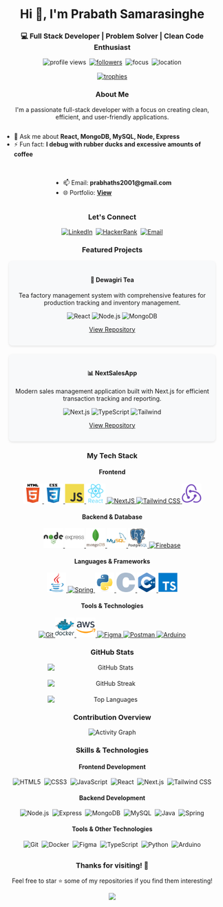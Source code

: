<h1 align="center">Hi 👋, I'm Prabath Samarasinghe</h1>
<h3 align="center">💻 Full Stack Developer | Problem Solver | Clean Code Enthusiast</h3>

<!-- Profile Badges - Responsive -->
<div align="center" style="display: flex; flex-wrap: wrap; justify-content: center; gap: 8px; margin-bottom: 16px;">
  <img src="https://komarev.com/ghpvc/?username=prabathsamarasinghe&label=Profile%20views&color=0e75b6&style=flat" alt="profile views" />
  <a href="https://github.com/prabathsamarasinghe?tab=followers">
    <img src="https://img.shields.io/github/followers/prabathsamarasinghe?style=social" alt="followers" />
  </a>
  <img src="https://img.shields.io/badge/Focus-Full%20Stack%20Development-brightgreen" alt="focus" />
  <img src="https://img.shields.io/badge/Location-Sri%20Lanka-blue" alt="location" />
</div>

<!-- Light mode trophy - Responsive -->
<div align="center" style="overflow-x: auto;">
  <a href="https://github.com/ryo-ma/github-profile-trophy">
    <img src="https://github-profile-trophy.vercel.app/?username=prabathsamarasinghe&theme=flat&row=1&column=6&margin-w=15&margin-h=15" alt="trophies" style="max-width: 100%;" />
  </a>
</div>

<!-- About Me - Responsive -->
<div align="center">
  <h3>About Me</h3>
  <p>I'm a passionate full-stack developer with a focus on creating clean, efficient, and user-friendly applications.</p>
  
  <div style="display: flex; flex-wrap: wrap; justify-content: center; gap: 20px; max-width: 800px; margin: 0 auto;">
    <div style="text-align: left;">
      <ul>
        <li>💬 Ask me about <strong>React, MongoDB, MySQL, Node, Express</strong></li>
        <li>⚡ Fun fact: <strong>I debug with rubber ducks and excessive amounts of coffee</strong></li>
      </ul>
    </div>
    <div style="text-align: left;">
      <ul>
        <li>📫 Email: <strong>prabhaths2001@gmail.com</strong></li>
        <li>🌐 Portfolio: <a href="https://prabhath.pages.dev/"><strong>View</strong></a></li>
      </ul>
    </div>
  </div>
</div>

<!-- Connect with me - Responsive -->
<div align="center" style="margin: 20px 0;">
  <h3>Let's Connect</h3>
  <div style="display: flex; flex-wrap: wrap; justify-content: center; gap: 8px;">
    <a href="https://linkedin.com/in/prabaths-cse22" target="_blank">
      <img src="https://img.shields.io/badge/LinkedIn-0077B5?style=for-the-badge&logo=linkedin&logoColor=white" alt="LinkedIn" />
    </a>
    <a href="https://www.hackerrank.com/kpp_sahodarayo" target="_blank">
      <img src="https://img.shields.io/badge/HackerRank-00EA64?style=for-the-badge&logo=hackerrank&logoColor=white" alt="HackerRank" />
    </a>
    <a href="mailto:prabhaths2001@gmail.com">
      <img src="https://img.shields.io/badge/Email-D14836?style=for-the-badge&logo=gmail&logoColor=white" alt="Email" />
    </a>
  </div>
</div>

<!-- Featured Projects - Responsive Grid -->
<h3 align="center">Featured Projects</h3>
<div style="display: flex; flex-wrap: wrap; justify-content: center; gap: 20px; max-width: 1000px; margin: 0 auto;">
  <div style="flex: 1; min-width: 300px; max-width: 450px; padding: 15px; border-radius: 8px; background: #f8f9fa; box-shadow: 0 2px 5px rgba(0,0,0,0.1);">
    <h4 align="center">🍃 Dewagiri Tea</h4>
    <p align="center">Tea factory management system with comprehensive features for production tracking and inventory management.</p>
    <p align="center">
      <img src="https://img.shields.io/badge/React-61DAFB?style=flat&logo=react&logoColor=black" alt="React" />
      <img src="https://img.shields.io/badge/Node.js-339933?style=flat&logo=nodedotjs&logoColor=white" alt="Node.js" />
      <img src="https://img.shields.io/badge/MongoDB-47A248?style=flat&logo=mongodb&logoColor=white" alt="MongoDB" />
    </p>
    <p align="center"><a href="https://github.com/PrabathSamarasinghe/Dewagiri-Tea.git">View Repository</a></p>
  </div>
  
  <div style="flex: 1; min-width: 300px; max-width: 450px; padding: 15px; border-radius: 8px; background: #f8f9fa; box-shadow: 0 2px 5px rgba(0,0,0,0.1);">
    <h4 align="center">📊 NextSalesApp</h4>
    <p align="center">Modern sales management application built with Next.js for efficient transaction tracking and reporting.</p>
    <p align="center">
      <img src="https://img.shields.io/badge/Next.js-000000?style=flat&logo=nextdotjs&logoColor=white" alt="Next.js" />
      <img src="https://img.shields.io/badge/TypeScript-3178C6?style=flat&logo=typescript&logoColor=white" alt="TypeScript" />
      <img src="https://img.shields.io/badge/Tailwind-06B6D4?style=flat&logo=tailwindcss&logoColor=white" alt="Tailwind" />
    </p>
    <p align="center"><a href="https://github.com/PrabathSamarasinghe/NextSalesApp.git">View Repository</a></p>
  </div>
</div>

<!-- Tech Stack Section - Responsive -->
<h3 align="center">My Tech Stack</h3>
<h4 align="center">Frontend</h4>
<p align="center">
  <a href="https://www.w3.org/html/" target="_blank" rel="noreferrer">
    <img src="https://raw.githubusercontent.com/devicons/devicon/master/icons/html5/html5-original-wordmark.svg" alt="HTML5" width="45" height="45"/>
  </a>
  <a href="https://www.w3schools.com/css/" target="_blank" rel="noreferrer">
    <img src="https://raw.githubusercontent.com/devicons/devicon/master/icons/css3/css3-original-wordmark.svg" alt="CSS3" width="45" height="45"/>
  </a>
  <a href="https://developer.mozilla.org/en-US/docs/Web/JavaScript" target="_blank" rel="noreferrer">
    <img src="https://raw.githubusercontent.com/devicons/devicon/master/icons/javascript/javascript-original.svg" alt="JavaScript" width="45" height="45"/>
  </a>
  <a href="https://reactjs.org/" target="_blank" rel="noreferrer">
    <img src="https://raw.githubusercontent.com/devicons/devicon/master/icons/react/react-original-wordmark.svg" alt="React" width="45" height="45"/>
  </a>
  <a href="https://nextjs.org/" target="_blank" rel="noreferrer">
    <img src="https://cdn.worldvectorlogo.com/logos/nextjs-2.svg" alt="NextJS" width="45" height="45"/>
  </a>
  <a href="https://tailwindcss.com/" target="_blank" rel="noreferrer">
    <img src="https://www.vectorlogo.zone/logos/tailwindcss/tailwindcss-icon.svg" alt="Tailwind CSS" width="45" height="45"/>
  </a>
  <a href="https://redux.js.org" target="_blank" rel="noreferrer">
    <img src="https://raw.githubusercontent.com/devicons/devicon/master/icons/redux/redux-original.svg" alt="Redux" width="45" height="45"/>
  </a>
</p>
<h4 align="center">Backend & Database</h4>
<p align="center">
  <a href="https://nodejs.org" target="_blank" rel="noreferrer">
    <img src="https://raw.githubusercontent.com/devicons/devicon/master/icons/nodejs/nodejs-original-wordmark.svg" alt="NodeJS" width="45" height="45"/>
  </a>
  <a href="https://expressjs.com" target="_blank" rel="noreferrer">
    <img src="https://raw.githubusercontent.com/devicons/devicon/master/icons/express/express-original-wordmark.svg" alt="Express" width="45" height="45"/>
  </a>
  <a href="https://www.mongodb.com/" target="_blank" rel="noreferrer">
    <img src="https://raw.githubusercontent.com/devicons/devicon/master/icons/mongodb/mongodb-original-wordmark.svg" alt="MongoDB" width="45" height="45"/>
  </a>
  <a href="https://www.mysql.com/" target="_blank" rel="noreferrer">
    <img src="https://raw.githubusercontent.com/devicons/devicon/master/icons/mysql/mysql-original-wordmark.svg" alt="MySQL" width="45" height="45"/>
  </a>
  <a href="https://www.postgresql.org" target="_blank" rel="noreferrer">
    <img src="https://raw.githubusercontent.com/devicons/devicon/master/icons/postgresql/postgresql-original-wordmark.svg" alt="PostgreSQL" width="45" height="45"/>
  </a>
  <a href="https://firebase.google.com/" target="_blank" rel="noreferrer">
    <img src="https://www.vectorlogo.zone/logos/firebase/firebase-icon.svg" alt="Firebase" width="45" height="45"/>
  </a>
</p>
<h4 align="center">Languages & Frameworks</h4>
<p align="center">
  <a href="https://www.java.com" target="_blank" rel="noreferrer">
    <img src="https://raw.githubusercontent.com/devicons/devicon/master/icons/java/java-original.svg" alt="Java" width="45" height="45"/>
  </a>
  <a href="https://spring.io/" target="_blank" rel="noreferrer">
    <img src="https://www.vectorlogo.zone/logos/springio/springio-icon.svg" alt="Spring" width="45" height="45"/>
  </a>
  <a href="https://www.python.org" target="_blank" rel="noreferrer">
    <img src="https://raw.githubusercontent.com/devicons/devicon/master/icons/python/python-original.svg" alt="Python" width="45" height="45"/>
  </a>
  <a href="https://www.cprogramming.com/" target="_blank" rel="noreferrer">
    <img src="https://raw.githubusercontent.com/devicons/devicon/master/icons/c/c-original.svg" alt="C" width="45" height="45"/>
  </a>
  <a href="https://www.w3schools.com/cpp/" target="_blank" rel="noreferrer">
    <img src="https://raw.githubusercontent.com/devicons/devicon/master/icons/cplusplus/cplusplus-original.svg" alt="C++" width="45" height="45"/>
  </a>
  <a href="https://www.typescriptlang.org/" target="_blank" rel="noreferrer">
    <img src="https://raw.githubusercontent.com/devicons/devicon/master/icons/typescript/typescript-original.svg" alt="TypeScript" width="45" height="45"/>
  </a>
</p>
<h4 align="center">Tools & Technologies</h4>
<p align="center">
  <a href="https://git-scm.com/" target="_blank" rel="noreferrer">
    <img src="https://www.vectorlogo.zone/logos/git-scm/git-scm-icon.svg" alt="Git" width="45" height="45"/>
  </a>
  <a href="https://www.docker.com/" target="_blank" rel="noreferrer">
    <img src="https://raw.githubusercontent.com/devicons/devicon/master/icons/docker/docker-original-wordmark.svg" alt="Docker" width="45" height="45"/>
  </a>
  <a href="https://aws.amazon.com" target="_blank" rel="noreferrer">
    <img src="https://raw.githubusercontent.com/devicons/devicon/master/icons/amazonwebservices/amazonwebservices-original-wordmark.svg" alt="AWS" width="45" height="45"/>
  </a>
  <a href="https://www.figma.com/" target="_blank" rel="noreferrer">
    <img src="https://www.vectorlogo.zone/logos/figma/figma-icon.svg" alt="Figma" width="45" height="45"/>
  </a>
  <a href="https://postman.com" target="_blank" rel="noreferrer">
    <img src="https://www.vectorlogo.zone/logos/getpostman/getpostman-icon.svg" alt="Postman" width="45" height="45"/>
  </a>
  <a href="https://www.arduino.cc/" target="_blank" rel="noreferrer">
    <img src="https://cdn.worldvectorlogo.com/logos/arduino-1.svg" alt="Arduino" width="45" height="45"/>
  </a>
</p>

<!-- GitHub Stats - Responsive -->
<h3 align="center">GitHub Stats</h3>
<div align="center" style="display: flex; flex-wrap: wrap; justify-content: center; gap: 20px; margin: 0 auto; max-width: 900px;">
  <img src="https://github-readme-stats.vercel.app/api?username=prabathsamarasinghe&show_icons=true&theme=default&hide_border=true&count_private=true" alt="GitHub Stats" style="max-width: 100%; min-width: 300px;" />
  <img src="https://github-readme-streak-stats.herokuapp.com/?user=prabathsamarasinghe&theme=default&hide_border=true" alt="GitHub Streak" style="max-width: 100%; min-width: 300px;" />
</div>
<div align="center" style="margin-top: 20px;">
  <img src="https://github-readme-stats.vercel.app/api/top-langs/?username=prabathsamarasinghe&layout=compact&theme=default&hide_border=true" alt="Top Languages" style="max-width: 100%; min-width: 300px;" />
</div>

<!-- Activity Graph - Responsive -->
<h3 align="center">Contribution Overview</h3>
<div align="center" style="overflow-x: auto;">
  <img src="https://github-readme-activity-graph.vercel.app/graph?username=prabathsamarasinghe&theme=github-light&hide_border=true" alt="Activity Graph" style="max-width: 100%;" />
</div>

<!-- Skills & Technologies - Responsive -->
<h3 align="center">Skills & Technologies</h3>
<div align="center" style="max-width: 1000px; margin: 0 auto;">
  <h4>Frontend Development</h4>
  <div style="display: flex; flex-wrap: wrap; justify-content: center; gap: 8px; margin-bottom: 15px;">
    <img src="https://img.shields.io/badge/HTML5-E34F26?style=for-the-badge&logo=html5&logoColor=white" alt="HTML5" />
    <img src="https://img.shields.io/badge/CSS3-1572B6?style=for-the-badge&logo=css3&logoColor=white" alt="CSS3" />
    <img src="https://img.shields.io/badge/JavaScript-F7DF1E?style=for-the-badge&logo=javascript&logoColor=black" alt="JavaScript" />
    <img src="https://img.shields.io/badge/React-61DAFB?style=for-the-badge&logo=react&logoColor=black" alt="React" />
    <img src="https://img.shields.io/badge/Next.js-000000?style=for-the-badge&logo=nextdotjs&logoColor=white" alt="Next.js" />
    <img src="https://img.shields.io/badge/Tailwind_CSS-06B6D4?style=for-the-badge&logo=tailwindcss&logoColor=white" alt="Tailwind CSS" />
  </div>
  
  <h4>Backend Development</h4>
  <div style="display: flex; flex-wrap: wrap; justify-content: center; gap: 8px; margin-bottom: 15px;">
    <img src="https://img.shields.io/badge/Node.js-339933?style=for-the-badge&logo=nodedotjs&logoColor=white" alt="Node.js" />
    <img src="https://img.shields.io/badge/Express-000000?style=for-the-badge&logo=express&logoColor=white" alt="Express" />
    <img src="https://img.shields.io/badge/MongoDB-47A248?style=for-the-badge&logo=mongodb&logoColor=white" alt="MongoDB" />
    <img src="https://img.shields.io/badge/MySQL-4479A1?style=for-the-badge&logo=mysql&logoColor=white" alt="MySQL" />
    <img src="https://img.shields.io/badge/Java-ED8B00?style=for-the-badge&logo=openjdk&logoColor=white" alt="Java" />
    <img src="https://img.shields.io/badge/Spring-6DB33F?style=for-the-badge&logo=spring&logoColor=white" alt="Spring" />
  </div>
  
  <h4>Tools & Other Technologies</h4>
  <div style="display: flex; flex-wrap: wrap; justify-content: center; gap: 8px;">
    <img src="https://img.shields.io/badge/Git-F05032?style=for-the-badge&logo=git&logoColor=white" alt="Git" />
    <img src="https://img.shields.io/badge/Docker-2496ED?style=for-the-badge&logo=docker&logoColor=white" alt="Docker" />
    <img src="https://img.shields.io/badge/Figma-F24E1E?style=for-the-badge&logo=figma&logoColor=white" alt="Figma" />
    <img src="https://img.shields.io/badge/TypeScript-3178C6?style=for-the-badge&logo=typescript&logoColor=white" alt="TypeScript" />
    <img src="https://img.shields.io/badge/Python-3776AB?style=for-the-badge&logo=python&logoColor=white" alt="Python" />
    <img src="https://img.shields.io/badge/Arduino-00979D?style=for-the-badge&logo=arduino&logoColor=white" alt="Arduino" />
  </div>
</div>

<!-- Footer - Responsive -->
<div align="center" style="margin-top: 30px;">
  <h3>Thanks for visiting! 🙏</h3>
  <p>Feel free to star ⭐ some of my repositories if you find them interesting!</p>
  <img src="https://capsule-render.vercel.app/api?type=waving&color=0:3498db,100:8e44ad&height=100&section=footer" style="max-width: 100%;" />
</div>
